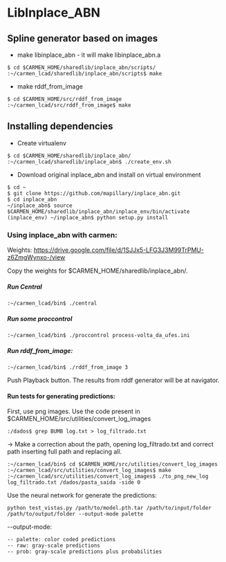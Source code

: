 # LibInplace_ABN

## Spline generator based on images

* make libinplace_abn - it will make libinplace_abn.a
```
$ cd $CARMEN_HOME/sharedlib/inplace_abn/scripts/ 
:~/carmen_lcad/sharedlib/inplace_abn/scripts$ make
```

* make rddf_from_image
```
$ cd $CARMEN_HOME/src/rddf_from_image
:~/carmen_lcad/src/rddf_from_image$ make
```

## Installing dependencies

* Create virtualenv
```
$ cd $CARMEN_HOME/sharedlib/inplace_abn/ 
:~/carmen_lcad/sharedlib/inplace_abn$ ./create_env.sh
```

* Download original inplace_abn and install on virtual environment
```
$ cd ~
$ git clone https://github.com/mapillary/inplace_abn.git
$ cd inplace_abn
~/inplace_abn$ source $CARMEN_HOME/sharedlib/inplace_abn/inplace_env/bin/activate
(inplace_env) ~/inplace_abn$ python setup.py install
```

### Using inplace_abn with carmen:

Weights: https://drive.google.com/file/d/1SJJx5-LFG3J3M99TrPMU-z6ZmgWynxo-/view

Copy the weights for $CARMEN_HOME/sharedlib/inplace_abn/.

##### Run Central
```
:~/carmen_lcad/bin$ ./central
```

##### Run some proccontrol
```
:~/carmen_lcad/bin$ ./proccontrol process-volta_da_ufes.ini
```

##### Run rddf_from_image:
```
:~/carmen_lcad/bin$ ./rddf_from_image 3
```

Push Playback button. The results from rddf generator will be at navigator.

#### Run tests for generating predictions:

First, use png images. Use the code present in $CARMEN_HOME/src/utilities/convert_log_images

```
:/dados$ grep BUMB log.txt > log_filtrado.txt
```

-> Make a correction about the path, opening log_filtrado.txt and correct path inserting full path and replacing all.

```
:~/carmen_lcad/bin$ cd $CARMEN_HOME/src/utilities/convert_log_images
:~/carmen_lcad/src/utilities/convert_log_images$ make
:~/carmen_lcad/src/utilities/convert_log_images$ ./to_png_new_log log_filtrado.txt /dados/pasta_saida -side 0
```

Use the neural network for generate the predictions:
```
python test_vistas.py /path/to/model.pth.tar /path/to/input/folder /path/to/output/folder --output-mode palette
```

--output-mode:
```
-- palette: color coded predictions
-- raw: gray-scale predictions
-- prob: gray-scale predictions plus probabilities
```



